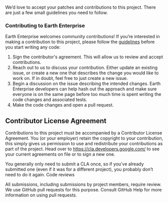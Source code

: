We’d love to accept your patches and contributions to this project. There are just a few small guidelines you need to follow.

### Contributing to Earth Enterprise

Earth Enterprise welcomes community contributions! If you’re interested in making a contribution to this project, please follow the [guidelines](https://github.com/google/earthenterprise/blob/master/CONTRIBUTING.md) before you start writing any code:

1. Sign the contributor's agreement. This will allow us to review and accept contributions.
2. Reach out to us to discuss your contribution. Either update an existing issue, or create a new one that describes the change you would like to work on. If in doubt, feel free to just create a new issue.
3. Begin a discussion on the issue describing the intended changes. Earth Enterprise developers can help hash out the approach and make sure everyone is on the same page before too much time is spent writing the code changes and associated tests.
4. Make the code changes and open a pull request.

## Contributor License Agreement

Contributions to this project must be accompanied by a Contributor License Agreement. You (or your employer) retain the copyright to your contribution, this simply gives us permission to use and redistribute your contributions as part of the project. Head over to https://cla.developers.google.com/ to see your current agreements on file or to sign a new one.

You generally only need to submit a CLA once, so if you’ve already submitted one (even if it was for a different project), you probably don’t need to do it again.
Code reviews

All submissions, including submissions by project members, require review. We use GitHub pull requests for this purpose. Consult GitHub Help for more information on using pull requests.